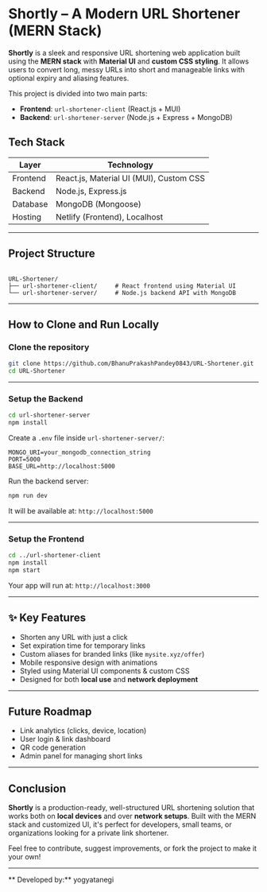 #  Shortly – A Modern URL Shortener (MERN Stack)

**Shortly** is a sleek and responsive URL shortening web application built using the **MERN stack** with **Material UI** and **custom CSS styling**. It allows users to convert long, messy URLs into short and manageable links with optional expiry and aliasing features.

This project is divided into two main parts:
- **Frontend**: `url-shortener-client` (React.js + MUI)
- **Backend**: `url-shortener-server` (Node.js + Express + MongoDB)


##  Tech Stack

| Layer      | Technology                               |
|------------|------------------------------------------|
| Frontend   | React.js, Material UI (MUI), Custom CSS  |
| Backend    | Node.js, Express.js                      |
| Database   | MongoDB (Mongoose)                       |
| Hosting    | Netlify (Frontend), Localhost            |

---

##  Project Structure

```

URL-Shortener/
├── url-shortener-client/     # React frontend using Material UI
└── url-shortener-server/     # Node.js backend API with MongoDB

````

---

##  How to Clone and Run Locally

###  Clone the repository

```bash
git clone https://github.com/BhanuPrakashPandey0843/URL-Shortener.git
cd URL-Shortener
````

---

###  Setup the Backend

```bash
cd url-shortener-server
npm install
```

Create a `.env` file inside `url-shortener-server/`:

```env
MONGO_URI=your_mongodb_connection_string
PORT=5000
BASE_URL=http://localhost:5000
```

Run the backend server:

```bash
npm run dev
```

It will be available at: `http://localhost:5000`

---

###  Setup the Frontend

```bash
cd ../url-shortener-client
npm install
npm start
```

Your app will run at: `http://localhost:3000`

---

## ✨ Key Features

*  Shorten any URL with just a click
*  Set expiration time for temporary links
*  Custom aliases for branded links (like `mysite.xyz/offer`)
*  Mobile responsive design with animations
*  Styled using Material UI components & custom CSS
*  Designed for both **local use** and **network deployment**

---

##  Future Roadmap

*  Link analytics (clicks, device, location)
*  User login & link dashboard
*  QR code generation
*  Admin panel for managing short links

---

##  Conclusion

**Shortly** is a production-ready, well-structured URL shortening solution that works both on **local devices** and over **network setups**. Built with the MERN stack and customized UI, it's perfect for developers, small teams, or organizations looking for a private link shortener.

Feel free to contribute, suggest improvements, or fork the project to make it your own!

---

** Developed by:** yogyatanegi 


